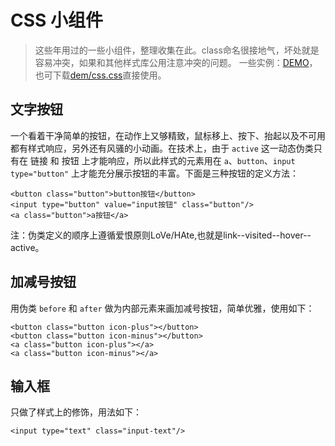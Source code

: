 # CSS 小组件

> 这些年用过的一些小组件，整理收集在此。class命名很接地气，坏处就是容易冲突，如果和其他样式库公用注意冲突的问题。
一些实例：[DEMO](demo/demo.html)，也可下载[dem/css.css](demo/css.css)直接使用。

## 文字按钮

一个看着干净简单的按钮，在动作上又够精致，鼠标移上、按下、抬起以及不可用都有样式响应，另外还有风骚的小动画。在技术上，由于 `active` 这一动态伪类只有在 链接 和 按钮 上才能响应，所以此样式的元素用在 `a`、`button`、`input type="button"` 上才能充分展示按钮的丰富。下面是三种按钮的定义方法：

    <button class="button">button按钮</button>
    <input type="button" value="input按钮" class="button"/>
    <a class="button">a按钮</a>
    
注：伪类定义的顺序上遵循爱恨原则LoVe/HAte,也就是link--visited--hover--active。

## 加减号按钮

用伪类 `before` 和 `after` 做为内部元素来画加减号按钮，简单优雅，使用如下：

    <button class="button icon-plus"></button>
    <button class="button icon-minus"></button>
    <a class="button icon-plus"></a>
    <a class="button icon-minus"></a>

## 输入框

只做了样式上的修饰，用法如下：

    <input type="text" class="input-text"/>
